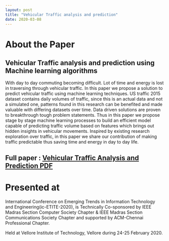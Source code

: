 ```yaml
---
layout: post
title: "Vehicular Traffic analysis and prediction"
date: 2020-03-08
---
```


# About the Paper

## Vehicular Traffic analysis and prediction using Machine learning algorithms

With day to day commuting becoming difficult. Lot of time and energy is lost in traversing through vehicular traffic. In this paper we propose a solution to predict vehicular traffic using machine learning techniques. US traffic 2015 dataset contains daily volumes of traffic, since this is an actual data and not a simulated one, patterns found in this research can be benefited and made valuable with differing datasets over time. Data driven solutions are proven to breakthrough tough problem statements. Thus in this paper we propose stage by stage machine learning processes to build an efficient model capable of predicting traffic volume based on features which brings out hidden insights in vehicular movements. Inspired by existing research exploration over traffic, in this paper we share our contribution of making traffic predictable thus saving time and energy in day to day life. 

## Full paper : [Vehicular Traffic Analysis and Prediction PDF](https://github.com/andrewmoses/andrewmoses.github.io/blob/master/researchpapers/vehicular_traffic.pdf)

# Presented at

International Conference on Emerging Trends in Information Technology and Engineering(ic-ETITE-2020), is Technically Co-sponsored by IEEE Madras Section Computer Society Chapter & IEEE Madras Section Communications Society Chapter and supported by ACM-Chennai Professional Chapter.

Held at Vellore Institute of Technology, Vellore during 24-25 February 2020.